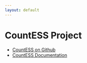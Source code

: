 ```yaml
---
layout: default
---
```

# CountESS Project

* [CountESS on Github](https://github.com/CountESS-Project/CountESS/)
* [CountESS Documentation](https://countess-project.github.io/CountESS/)
